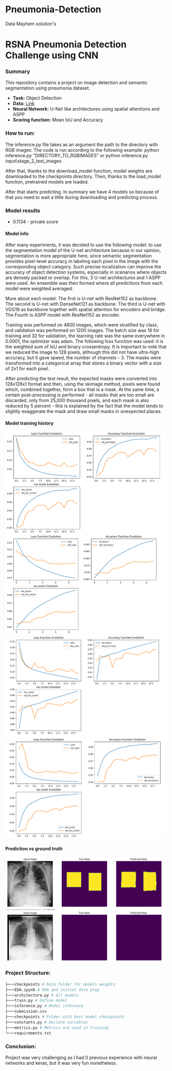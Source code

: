 # Pneumonia-Detection
Data Mayhem solution's

# RSNA Pneumonia Detection Challenge using CNN

### Summary
This repository contains a project on image detection and semantic segmentation using pneumonia dataset.


- **Task:** Object Detection <br>
- **Data:** <a href='https://www.kaggle.com/competitions/rsna-pneumonia-detection-challenge/data'>Link</a> <br>
- **Neural Network:** U-Net like architectures using spatial attentions and ASPP
- **Scoring function:** Mean IoU and Accuracy

### How to run:
The inference.py file takes as an argument the path to the directory with RGB images: 
The code is run according to the following example:
python inference.py "DIRECTORY_TO_RGBIMAGES" or python inference.py input\stage_2_test_images

After that, thanks to the download_model function, model weights are downloaded to the checkpoints directory. Then, thanks to the load_model function, pretrained models are loaded.

After that starts predicting. 
In summary we have 4 models so because of that you need to wait a little during downloading and predicting process.

### Model results
- 0.1134 - private score
#### Model info
After many experiments, it was decided to use the following model: to use the segmentation model of the U-net architecture because in our opinion, segmentation is more appropriate here, since semantic segmentation provides pixel-level accuracy in labeling each pixel in the image with the corresponding object category. Such precise localization can improve the accuracy of object detection systems, especially in scenarios where objects are densely packed or overlap.
For this, 3 U-net architectures and 1 ASPP were used. An ensemble was then formed where all predictions from each model were weighted averaged.

More about each model:
The first is U-net with ResNet152 as backbone.
The second is U-net with DenseNet121 as backbone.
The third is U-net with VGG19 as backbone together with spatial attention for encoders and bridge.
The Fourth is ASPP model with ResNet152 as encoder.

Training was performed on 4800 images, which were stratified by class, and validation was performed on 1200 images. The batch size was 16 for training and 32 for validation, the learning rate was the same everywhere in 0.0001, the optimizer was adam. The following loss function was used: it is the weighted sum of IoU and binary crossentropy.
It is important to note that we reduced the image to 128 pixels, although this did not have ultra-high accuracy, but it gave speed, the number of channels - 3. The masks were transformed into a categorical array that stores a binary vector with a size of 2х1 for each pixel.

After predicting the test result, the expected masks were converted into 128х128х1 format and then, using the skimage method, pixels were found which, combined together, form a box that is a mask. At the same time, a certain post-processing is performed - all masks that are too small are discarded, only from 25,000 thousand pixels, and each mask is also reduced by 5 percent - this is explained by the fact that the model tends to slightly exaggerate the mask and draw small masks in unexpected places.

#### Model training history
<img src="results\model1.jpg"/>
<img src="results\model2.jpg"/>
<img src="results\model3.jpg"/>
<img src="results\model4.jpg"/>


#### Prediction vs ground truth
<img src="results\comparing.jpg"/>

### Project Structure:
```bash
├───checkpoints # Data folder for models weights
├───EDA.ipynb # EDA and initial data prep
├───architecture.py # All models
├───train.py # Define model
├───inference.py # Model inference 
├───submission.csv
├───checkpoints # Folder with best model checkpoints
├───constants.py # Declare variables
├───metrics.py # Metrics are used in training
└───requirements.txt
```

### Conclusion:
Project was very challenging as I had 0 previous experience with neural networks and keras, but it was very fun nonetheless.
